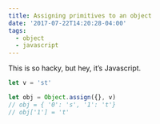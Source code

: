 ```yaml
---
title: Assigning primitives to an object
date: '2017-07-22T14:20:28-04:00'
tags:
  - object
  - javascript
---
```


This is so hacky, but hey, it’s Javascript.

```js
let v = 'st'

let obj = Object.assign({}, v)
// obj = { '0': 's', '1': 't'}
// obj['1'] = 't'
```
